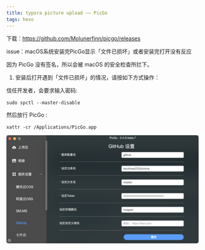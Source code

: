 ```yaml
---
title: typora picture upload —— PicGo
tags: hexo
---
```




下载：https://github.com/Molunerfinn/picgo/releases

issue：macOS系统安装完PicGo显示「文件已损坏」或者安装完打开没有反应

因为 PicGo 没有签名，所以会被 macOS 的安全检查所拦下。

1. 安装后打开遇到「文件已损坏」的情况，请按如下方式操作：

信任开发者，会要求输入密码:

```shell
sudo spctl --master-disable
```

然后放行 PicGo :

```shell
xattr -cr /Applications/PicGo.app
```

![image-20240603162116578](https://raw.githubusercontent.com/tanzhiwei233/picture/master/images/image-20240603162116578.png)
